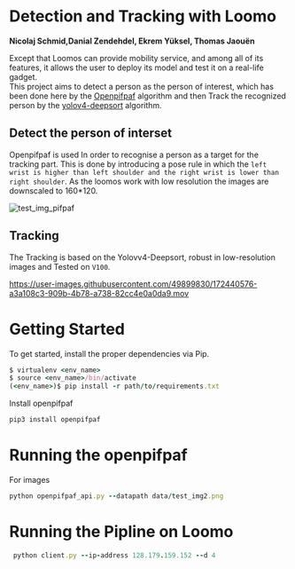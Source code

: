 # Detection and Tracking with Loomo
**Nicolaj Schmid,Danial Zendehdel, Ekrem Yüksel, Thomas Jaouën**

Except that Loomos can provide mobility service, and among all of its features, it allows the user to deploy its model and test it on a real-life gadget.   
This project aims to detect a person as the person of interest, which has been done here by the [Openpifpaf](https://openpifpaf.github.io/intro.html) algorithm and then Track the recognized person by the [yolov4-deepsort](https://github.com/theAIGuysCode/yolov4-deepsort) algorithm.
## Detect the person of interset 
Openpifpaf is used In order to recognise a person as a target for the tracking part. This is done by introducing a pose rule in which the `left wrist is higher than left shoulder and the right wrist is lower than right shoulder`.
As the loomos work with low resolution the images are downscaled to 160*120. 

![test_img_pifpaf](https://user-images.githubusercontent.com/49899830/172439005-eac9b6cf-7391-4709-bf51-88fb76aa50da.jpg)

## Tracking 
The Tracking is based on the Yolovv4-Deepsort, robust in low-resolution images and Tested on `V100`. 


https://user-images.githubusercontent.com/49899830/172440576-a3a108c3-909b-4b78-a738-82cc4e0a0da9.mov

# Getting Started
To get started, install the proper dependencies via Pip. <br/>
```ruby
$ virtualenv <env_name>
$ source <env_name>/bin/activate
(<env_name>)$ pip install -r path/to/requirements.txt
```
Install openpifpaf 
```ruby
pip3 install openpifpaf
```
# Running the openpifpaf
For images 
```ruby
python openpifpaf_api.py --datapath data/test_img2.png
```
# Running the Pipline on Loomo
```ruby
 python client.py --ip-address 128.179.159.152 --d 4
 ```


           


